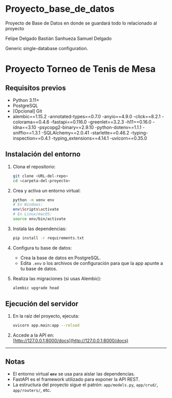 # Proyecto_base_de_datos
Proyecto de Base de Datos en donde se guardará todo lo relacionado al proyecto

Felipe Delgado
Bastián Sanhueza
Samuel Delgado

Generic single-database configuration.
# Proyecto Torneo de Tenis de Mesa

## Requisitos previos

- Python 3.11+
- PostgreSQL
- [Opcional] Git
- ﻿alembic==1.15.2
-annotated-types==0.7.0
-anyio==4.9.0
-click==8.2.1
-colorama==0.4.6
-fastapi==0.116.0
-greenlet==3.2.3
-h11==0.16.0
-idna==3.10
-psycopg2-binary==2.9.10
-python-dotenv==1.1.1
-sniffio==1.3.1
-SQLAlchemy==2.0.41
-starlette==0.46.2
-typing-inspection==0.4.1
-typing_extensions==4.14.1
-uvicorn==0.35.0

## Instalación del entorno

1. Clona el repositorio:
    ```bash
    git clone <URL-del-repo>
    cd <carpeta-del-proyecto>
    ```

2. Crea y activa un entorno virtual:
    ```bash
    python -m venv env
    # En Windows:
    env\Scripts\activate
    # En Linux/macOS:
    source env/bin/activate
    ```

3. Instala las dependencias:
    ```bash
    pip install -r requirements.txt
    ```

4. Configura tu base de datos:
    - Crea la base de datos en PostgreSQL.
    - Edita `.env` o los archivos de configuración para que la app apunte a tu base de datos.

5. Realiza las migraciones (si usas Alembic):
    ```bash
    alembic upgrade head
    ```

## Ejecución del servidor

1. En la raíz del proyecto, ejecuta:
    ```bash
    uvicorn app.main:app --reload
    ```
2. Accede a la API en:  
    [http://127.0.0.1:8000/docs](http://127.0.0.1:8000/docs)

---

## Notas

- El entorno virtual **`env`** se usa para aislar las dependencias.
- FastAPI es el framework utilizado para exponer la API REST.
- La estructura del proyecto sigue el patrón: `app/models.py`, `app/crud/`, `app/routers/`, etc.

